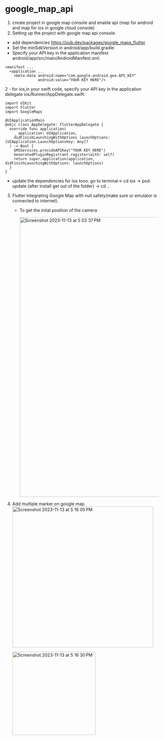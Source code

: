 # google_map_api

1. create project in google map console and  enable api (map for android and map for ios in google cloud console)
2. Setting up the project with google map api console.
  - add dependencies https://pub.dev/packages/google_maps_flutter
  - Set the minSdkVersion in android/app/build.gradle:
  - Specify your API key in the application manifest android/app/src/main/AndroidManifest.xml:
```
<manifest ...
  <application ...
    <meta-data android:name="com.google.android.geo.API_KEY"
               android:value="YOUR KEY HERE"/>
```
2
    - for ios,in your swift code, specify your API key in the application delegate ios/Runner/AppDelegate.swift:
    
```
import UIKit
import Flutter
import GoogleMaps

@UIApplicationMain
@objc class AppDelegate: FlutterAppDelegate {
  override func application(
    _ application: UIApplication,
    didFinishLaunchingWithOptions launchOptions: [UIApplication.LaunchOptionsKey: Any]?
  ) -> Bool {
    GMSServices.provideAPIKey("YOUR KEY HERE")
    GeneratedPluginRegistrant.register(with: self)
    return super.application(application, didFinishLaunchingWithOptions: launchOptions)
  }
}
```
  - update the dependencies for ios tooo.
    go to terminal-> cd ios -> pod update (after install get out of the folder) -> cd ..
    
3. Flutter Integrating Google Map with null safety(make sure ur emulator is connected to internet).
   - To get the inital position of the camera

     <img width="914" alt="Screenshot 2023-11-13 at 5 03 37 PM" src="https://github.com/adityagaur0/google_map_api/assets/112656570/ee4f8c01-2b2b-445d-8cf9-68dc9904a868">

4. Add multiple marker on google map
   <img width="461" alt="Screenshot 2023-11-13 at 5 16 05 PM" src="https://github.com/adityagaur0/google_map_api/assets/112656570/ae27c3a4-e462-41c3-b76b-7869529f5a9b">
   
   <img width="272" alt="Screenshot 2023-11-13 at 5 16 30 PM" src="https://github.com/adityagaur0/google_map_api/assets/112656570/6c6a1469-3516-4395-9554-4a59d1a49349">




